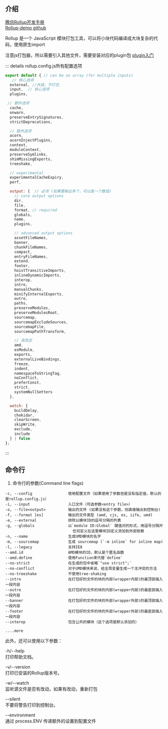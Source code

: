 ## 介绍
[腾讯Rollup开发手册](https://cloud.tencent.com/developer/section/1489412)  
[Rollup-demo github](https://github.com/ywymoshi/Rollup-Demo)  

Rollup 是一个 JavaScript 模块打包工具，可以将小块代码编译成大块复杂的代码，使用原生import

注意js打包器，所以需要引入其他文件，需要安装对应的plugin包
[plugin入门](https://github.com/docschina/rollupjs.org/blob/cn/guide/zh/999-big-list-of-options.md#getting-started-with-plugins)


::: details rollup.config.js所有配置选项
```javascript
export default { // can be an array (for multiple inputs)
   // 核心选项
  external, //外链，不打包
  input,  // 核心选项
  plugins,

 // 额外选项
  cache,
  onwarn,
  preserveEntrySignatures,
  strictDeprecations,

  // 额外选项
  acorn,
  acornInjectPlugins,
  context,
  moduleContext,
  preserveSymlinks,
  shimMissingExports,
  treeshake,

  // experimental
  experimentalCacheExpiry,
  perf,

  output: {  // 必须 (如果要输出多个，可以是一个数组)
    // core output options
    dir,
    file,
    format, // required
    globals,
    name,
    plugins,

    // advanced output options
    assetFileNames,
    banner,
    chunkFileNames,
    compact,
    entryFileNames,
    extend,
    footer,
    hoistTransitiveImports,
    inlineDynamicImports,
    interop,
    intro,
    manualChunks,
    minifyInternalExports,
    outro,
    paths,
    preserveModules,
    preserveModulesRoot,
    sourcemap,
    sourcemapExcludeSources,
    sourcemapFile,
    sourcemapPathTransform,

    // 高危区
    amd,
    esModule,
    exports,
    externalLiveBindings,
    freeze,
    indent,
    namespaceToStringTag,
    noConflict,
    preferConst,
    strict,
    systemNullSetters
  },

  watch: {
    buildDelay,
    chokidar,
    clearScreen,
    skipWrite,
    exclude,
    include
  } | false
};
```
:::

## 命令行
1. 命令行的参数(Command line flags)
```text
-c, --config                使用配置文件（如果使用了参数但是没有指定值，默认的是rollup.config.js）
-i, --input                 入口文件（可选参数<entry file>）
-o, --file<output>          输出的文件 (如果没有这个参数，则直接输出到控制台)
-f, --format [es]           输出的文件类型 (amd, cjs, es, iife, umd)
-e, --external              排除以模块ID的逗号分隔的列表
-g, --globals               以`module ID:Global` 键值对的形式，用逗号分隔开 
                              任何定义在这里模块ID定义添加到外部依赖
-n, --name                  生成UMD模块的名字
-m, --sourcemap             生成 sourcemap (`-m inline` for inline map)
-l, --legacy				支持IE8
--amd.id                    AMD模块的ID，默认是个匿名函数
--amd.define                使用Function来代替`define`
--no-strict                 在生成的包中省略`"use strict";`
--no-conflict               对于UMD模块来说，给全局变量生成一个无冲突的方法
--no-treeshake              不使用tree-shaking
--intro                     在打包好的文件的块的内部(wrapper内部)的最顶部插入一段内容
--outro                     在打包好的文件的块的内部(wrapper内部)的最底部插入一段内容
--banner                    在打包好的文件的块的外部(wrapper外部)的最顶部插入一段内容
--footer                    在打包好的文件的块的外部(wrapper外部)的最底部插入一段内容
--interop                   包含公共的模块（这个选项是默认添加的）

....more
```
此外，还可以使用以下参数：

-h/--help  
打印帮助文档。

-v/--version  
打印已安装的Rollup版本号。

-w/--watch  
监听源文件是否有改动，如果有改动，重新打包

--silent  
不要将警告打印到控制台。

--environment <values>  
通过 process.ENV 传递额外的设置到配置文件
